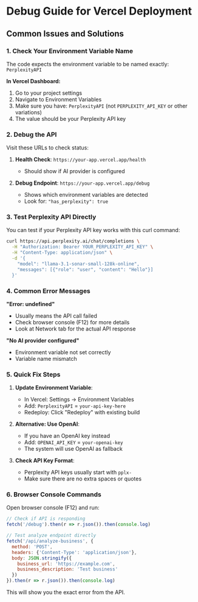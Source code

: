 # Debug Guide for Vercel Deployment

## Common Issues and Solutions

### 1. Check Your Environment Variable Name

The code expects the environment variable to be named exactly: `PerplexityAPI`

**In Vercel Dashboard:**
1. Go to your project settings
2. Navigate to Environment Variables
3. Make sure you have: `PerplexityAPI` (not `PERPLEXITY_API_KEY` or other variations)
4. The value should be your Perplexity API key

### 2. Debug the API

Visit these URLs to check status:

1. **Health Check**: `https://your-app.vercel.app/health`
   - Should show if AI provider is configured

2. **Debug Endpoint**: `https://your-app.vercel.app/debug`
   - Shows which environment variables are detected
   - Look for: `"has_perplexity": true`

### 3. Test Perplexity API Directly

You can test if your Perplexity API key works with this curl command:

```bash
curl https://api.perplexity.ai/chat/completions \
  -H "Authorization: Bearer YOUR_PERPLEXITY_API_KEY" \
  -H "Content-Type: application/json" \
  -d '{
    "model": "llama-3.1-sonar-small-128k-online",
    "messages": [{"role": "user", "content": "Hello"}]
  }'
```

### 4. Common Error Messages

**"Error: undefined"**
- Usually means the API call failed
- Check browser console (F12) for more details
- Look at Network tab for the actual API response

**"No AI provider configured"**
- Environment variable not set correctly
- Variable name mismatch

### 5. Quick Fix Steps

1. **Update Environment Variable**:
   - In Vercel: Settings → Environment Variables
   - Add: `PerplexityAPI` = `your-api-key-here`
   - Redeploy: Click "Redeploy" with existing build

2. **Alternative: Use OpenAI**:
   - If you have an OpenAI key instead
   - Add: `OPENAI_API_KEY` = `your-openai-key`
   - The system will use OpenAI as fallback

3. **Check API Key Format**:
   - Perplexity API keys usually start with `pplx-`
   - Make sure there are no extra spaces or quotes

### 6. Browser Console Commands

Open browser console (F12) and run:

```javascript
// Check if API is responding
fetch('/debug').then(r => r.json()).then(console.log)

// Test analyze endpoint directly
fetch('/api/analyze-business', {
  method: 'POST',
  headers: {'Content-Type': 'application/json'},
  body: JSON.stringify({
    business_url: 'https://example.com',
    business_description: 'Test business'
  })
}).then(r => r.json()).then(console.log)
```

This will show you the exact error from the API.